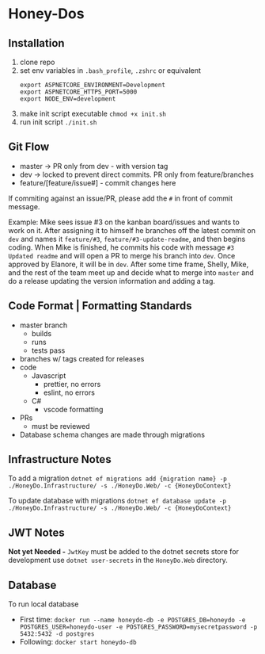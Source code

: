 # Honey-Dos

## Installation
1. clone repo
2. set env variables in `.bash_profile`, `.zshrc` or equivalent
    ```
    export ASPNETCORE_ENVIRONMENT=Development
    export ASPNETCORE_HTTPS_PORT=5000
    export NODE_ENV=development
    ```
3. make init script executable `chmod +x init.sh`
4. run init script `./init.sh`

## Git Flow
- master -> PR only from dev - with version tag
- dev -> locked to prevent direct commits. PR only from feature/branches
- feature/[feature/issue#] - commit changes here

If commiting against an issue/PR, please add the `#` in front of commit message.

Example: Mike sees issue #3 on the kanban board/issues and wants to work on it. After assigning it to himself
he branches off the latest commit on `dev` and names it `feature/#3`, `feature/#3-update-readme`, and then begins coding.
When Mike is finished, he commits his code with message `#3 Updated readme` and  will open a PR to merge his branch into `dev`. 
Once approved by Elanore, it will be in `dev`. After some time frame, Shelly, Mike, and the rest of the team meet up and decide 
what to merge into `master` and do a release updating the version information and adding a tag.

## Code Format | Formatting Standards
- master branch
    - builds
    - runs
    - tests pass
- branches w/ tags created for releases
- code
    - Javascript
        - prettier, no errors
        - eslint, no errors
    - C#
        - vscode formatting
- PRs
    - must be reviewed
- Database schema changes are made through migrations

## Infrastructure Notes

To add a migration `dotnet ef migrations add {migration name} -p ./HoneyDo.Infrastructure/ -s ./HoneyDo.Web/ -c {HoneyDoContext}`

To update database with migrations `dotnet ef database update -p ./HoneyDo.Infrastructure/ -s ./HoneyDo.Web/ -c {HoneyDoContext}`

## JWT Notes
**Not yet Needed -**
`JwtKey` must be added to the dotnet secrets store for development use `dotnet user-secrets` in the `HoneyDo.Web` directory.

## Database
To run local database

- First time: `docker run --name honeydo-db -e POSTGRES_DB=honeydo -e POSTGRES_USER=honeydo-user -e POSTGRES_PASSWORD=mysecretpassword -p 5432:5432 -d postgres`
- Following: `docker start honeydo-db`
